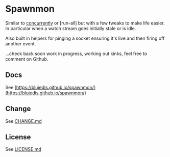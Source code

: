 # Spawnmon

Similar to [concurrently]() or [run-all] but with a few tweaks to make life easier. In particular when a watch stream goes initially stale or is idle.

Also built in helpers for pinging a socket ensuring it's live and then firing off another event.

...check back soon work in progress, working out kinks, feel free to comment on Github.

## Docs

See [https://blujedis.github.io/spawnmon/](https://blujedis.github.io/spawnmon/)

## Change

See [CHANGE.md](CHANGE.md)

## License

See [LICENSE.md](LICENSE)
